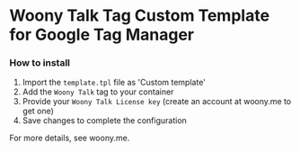 # Woony Talk Tag Custom Template for Google Tag Manager

### How to install

1. Import the `template.tpl` file as 'Custom template'
2. Add the `Woony Talk` tag to your container
3. Provide your `Woony Talk License key` (create an account at woony.me to get one)
4. Save changes to complete the configuration

For more details, see woony.me.
